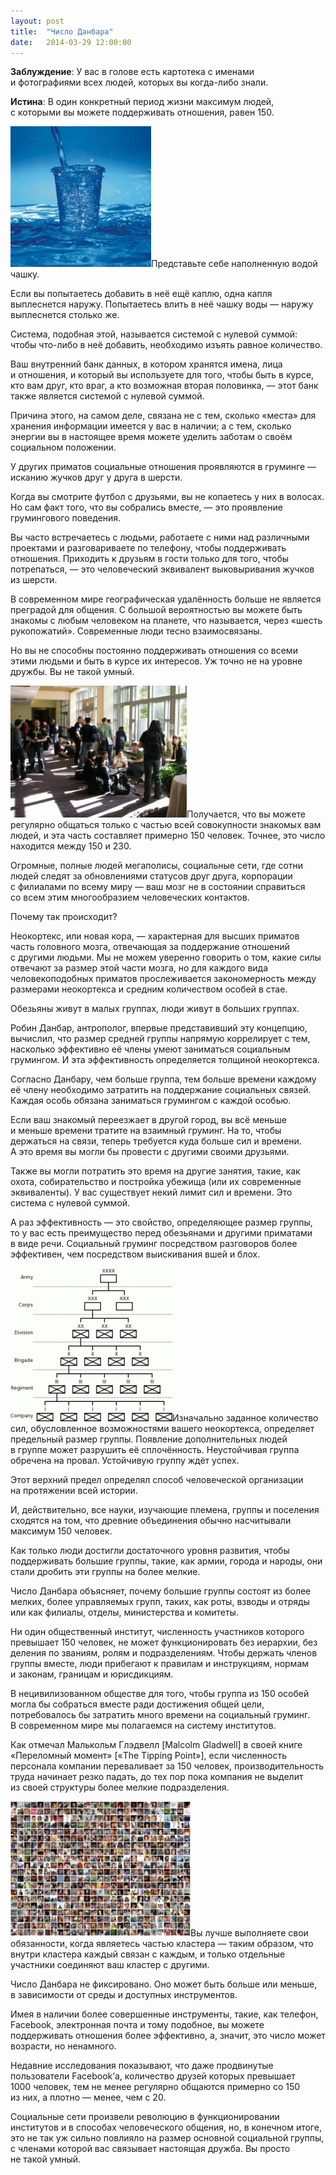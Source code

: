 ```yaml
---
layout: post
title:  "Число Данбара"
date:   2014-03-29 12:00:00
---
```

<p><strong>Заблуждение</strong>: У вас в голове есть картотека с именами и фотографиями всех людей, которых вы когда-либо знали.</p>
<p><strong>Истина</strong>: В один конкретный период жизни максимум людей, с которыми вы можете поддерживать отношения, равен 150.</p>
<p><a rel="attachment wp-att-611" href="http://youarenotsosmart.ru/2012/05/dunbars-number/overflowing-cup/"><img height="225" width="225" alt="" src="/img/dunbars-number/overflowing-cup-300x300.jpg" title="overflowing cup" class="alignright size-medium wp-image-611" /></a>Представьте себе наполненную водой чашку.</p>
<p>Если вы попытаетесь добавить в неё ещё каплю, одна капля выплеснется наружу. Попытаетесь влить в неё чашку воды — наружу выплеснется столько же.</p>
<p><span id="more-609"></span>Система, подобная этой, называется системой с нулевой суммой: чтобы что-либо в неё добавить, необходимо изъять равное количество.</p>
<p>Ваш внутренний банк данных, в котором хранятся имена, лица и отношения, и который вы используете для того, чтобы быть в курсе, кто вам друг, кто враг, а кто возможная вторая половинка, — этот банк также является системой с нулевой суммой.</p>
<p>Причина этого, на самом деле, связана не с тем, сколько «места» для хранения информации имеется у вас в наличии; а с тем, сколько энергии вы в настоящее время можете уделить заботам о своём социальном положении.</p>
<p>У других приматов социальные отношения проявляются в груминге — исканию жучков друг у друга в шерсти.</p>
<p>Когда вы смотрите футбол с друзьями, вы не копаетесь у них в волосах. Но сам факт того, что вы собрались вместе, — это проявление грумингового поведения.</p>
<p>Вы часто встречаетесь с людьми, работаете с ними над различными проектами и разговариваете по телефону, чтобы поддерживать отношения. Приходить к друзьям в гости только для того, чтобы потрепаться, — это человеческий эквивалент выковыривания жучков из шерсти.</p>
<p>В современном мире географическая удалённость больше не является преградой для общения. С большой вероятностью вы можете быть знакомы с любым человеком на планете, что называется, через «шесть рукопожатий». Современные люди тесно взаимосвязаны.</p>
<p>Но вы не способны постоянно поддерживать отношения со всеми этими людьми и быть в курсе их интересов. Уж точно не на уровне дружбы. Вы не такой умный.</p>
<p><a rel="attachment wp-att-612" href="http://youarenotsosmart.ru/2012/05/dunbars-number/minolta-digital-camera/"><img height="211" width="282" alt="" src="/img/dunbars-number/uds_hanging_out-300x225.jpg" title="MINOLTA DIGITAL CAMERA" class="size-medium wp-image-612 alignleft" /></a>Получается, что вы можете регулярно общаться только с частью всей совокупности знакомых вам людей, и эта часть составляет примерно 150 человек. Точнее, это число находится между 150 и 230.</p>
<p>Огромные, полные людей мегаполисы, социальные сети, где сотни людей следят за обновлениями статусов друг друга, корпорации с филиалами по всему миру — ваш мозг не в состоянии справиться со всем этим многообразием человеческих контактов.</p>
<p>Почему так происходит?</p>
<p>Неокортекс, или новая кора, — характерная для высших приматов часть головного мозга, отвечающая за поддержание отношений с другими людьми. Мы не можем уверенно говорить о том, какие силы отвечают за размер этой части мозга, но для каждого вида человекоподобных приматов прослеживается закономерность между размерами неокортекса и средним количеством особей в стае.</p>
<p>Обезьяны живут в малых группах, люди живут в больших группах.</p>
<p>Робин Данбар, антрополог, впервые представивший эту концепцию, вычислил, что размер средней группы напрямую коррелирует с тем, насколько эффективно её члены умеют заниматься социальным грумингом. И эта эффективность определяется толщиной неокортекса.</p>
<p>Согласно Данбару, чем больше группа, тем больше времени каждому её члену необходимо затратить на поддержание социальных связей. Каждая особь обязана заниматься грумингом с каждой особью.</p>
<p>Если ваш знакомый переезжает в другой город, вы всё меньше и меньше времени тратите на взаимный груминг. На то, чтобы держаться на связи, теперь требуется куда больше сил и времени. А это время вы могли бы провести с другими своими друзьями.</p>
<p>Также вы могли потратить это время на другие занятия, такие, как охота, собирательство и постройка убежища (или их современные эквиваленты). У вас существует некий лимит сил и времени. Это система с нулевой суммой.</p>
<p>А раз эффективность — это свойство, определяющее размер группы, то у вас есть преимущество перед обезьянами и другими приматами в виде речи. Социальный груминг посредством разговоров более эффективен, чем посредством выискивания вшей и блох.</p>
<p><a rel="attachment wp-att-613" href="http://youarenotsosmart.ru/2012/05/dunbars-number/military_hierarchy/"><img height="245" width="259" alt="" src="/img/dunbars-number/military_hierarchy-300x284.gif" title="military_hierarchy" class="alignright size-medium wp-image-613" /></a>Изначально заданное количество сил, обусловленное возможностями вашего неокортекса, определяет предельный размер группы. Появление дополнительных людей в группе может разрушить её сплочённость. Неустойчивая группа обречена на провал. Устойчивую группу ждёт успех.</p>
<p>Этот верхний предел определял способ человеческой организации на протяжении всей истории.</p>
<p>И, действительно, все науки, изучающие племена, группы и поселения сходятся на том, что древние объединения обычно насчитывали максимум 150 человек.</p>
<p>Как только люди достигли достаточного уровня развития, чтобы поддерживать большие группы, такие, как армии, города и народы, они стали дробить эти группы на более мелкие.</p>
<p>Число Данбара объясняет, почему большие группы состоят из более мелких, более управляемых групп, таких, как роты, взводы и отряды или как филиалы, отделы, министерства и комитеты.</p>
<p>Ни один общественный институт, численность участников которого превышает 150 человек, не может функционировать без иерархии, без деления по званиям, ролям и подразделениям. Чтобы держать членов группы вместе, люди прибегают к правилам и инструкциям, нормам и законам, границам и юрисдикциям.</p>
<p>В нецивилизованном обществе для того, чтобы группа из 150 особей могла бы собраться вместе ради достижения общей цели, потребовалось бы затратить много времени на социальный груминг. В современном мире мы полагаемся на систему институтов.</p>
<p>Как отмечал Малькольм Глэдвелл [Malcolm Gladwell] в своей книге «Переломный момент» [«The Tipping Point»], если численность персонала компании переваливает за 150 человек, производительность труда начинает резко падать, до тех пор пока компания не выделит из своей структуры более мелкие подразделения.</p>
<p><a rel="attachment wp-att-614" href="http://youarenotsosmart.ru/2012/05/dunbars-number/facebook-friends-32/"><img height="216" width="288" alt="" src="/img/dunbars-number/facebook-friends-32-300x226.jpg" title="facebook-friends-32" class="size-medium wp-image-614 alignleft" /></a>Вы лучше выполняете свои обязанности, когда являетесь частью кластера — таким образом, что внутри кластера каждый связан с каждым, и только отдельные участники соединяют ваш кластер с другими.</p>
<p>Число Данбара не фиксировано. Оно может быть больше или меньше, в зависимости от среды и доступных инструментов.</p>
<p>Имея в наличии более совершенные инструменты, такие, как телефон, Facebook, электронная почта и тому подобное, вы можете поддерживать отношения более эффективно, а, значит, это число может возрасти, но ненамного.</p>
<p>Недавние исследования показывают, что даже продвинутые пользователи Facebook’а, количество друзей которых превышает 1000 человек, тем не менее регулярно общаются примерно со 150 из них, а плотно — менее, чем с 20.</p>
<p>Социальные сети произвели революцию в функционировании институтов и в способах человеческого общения, но, в конечном итоге, это не так уж сильно повлияло на размер основной социальной группы, с членами которой вас связывает настоящая дружба. Вы просто не такой умный.</p>
